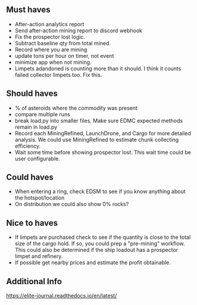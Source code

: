 
## Must haves
- After-action analytics report
- Send after-action mining report to discord webhook
- Fix the prospector lost logic.
- Subtract baseline qty from total mined.
- Record where you are mining
- update tons per hour on timer, not event
- minimize app when not mining.
- Limpets adandoned is counting more than it should. I think it counts failed collector limpets too. Fix this.

## Should haves
- % of asteroids where the commodity was present
- compare multiple runs
- break load.py into smaller files. Make sure EDMC expected methods remain in load.py
- Record each MiningRefined, LaunchDrone, and Cargo for more detailed analysis. We could use MiningRefined to estimate chunk collecting efficiency.
- Wait some time before showing prospector lost. This wait time could be user configurable.

## Could haves
- When entering a ring, check EDSM to see if you know anything about the hotspot/location
- On distribution we could also show 0% rocks?

## Nice to haves
- If limpets are purchased check to see if the quantity is close to the total size of the cargo hold. If so, you could prep a "pre-mining" workflow. This could also be determined if the ship loadout has a prospector limpet and refinery.
- If possible get nearby prices and estimate the profit obtainable.

## Additional Info
https://elite-journal.readthedocs.io/en/latest/
